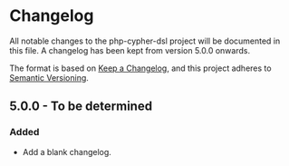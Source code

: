 # Changelog

All notable changes to the php-cypher-dsl project will be documented in this file. A changelog has been kept from version 5.0.0 onwards.

The format is based on [Keep a Changelog], and this project adheres to
[Semantic Versioning].

## 5.0.0 - To be determined

### Added

- Add a blank changelog.

[keep a changelog]: https://keepachangelog.com/en/1.0.0/
[semantic versioning]: https://semver.org/spec/v2.0.0.html
